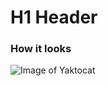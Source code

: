 # H1 Header

### How it looks

![Image of Yaktocat](https://octodex.github.com/images/yaktocat.png)

